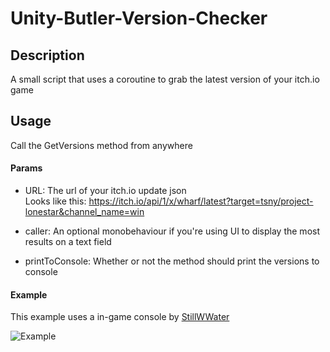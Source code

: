 # Unity-Butler-Version-Checker

## Description
A small script that uses a coroutine to grab the latest version of your itch.io game

## Usage
Call the GetVersions method from anywhere

#### Params
* URL: The url of your itch.io update json  
Looks like this: https://itch.io/api/1/x/wharf/latest?target=tsny/project-lonestar&channel_name=win

* caller: An optional monobehaviour if you're using UI to display the most results on a text field

* printToConsole: Whether or not the method should print the versions to console

#### Example

This example uses a in-game console by [StillWWater](https://github.com/stillwwater/command_terminal)

![Example](https://media.giphy.com/media/3ktLHWVmeMFehaCV4I/giphy.gif)
